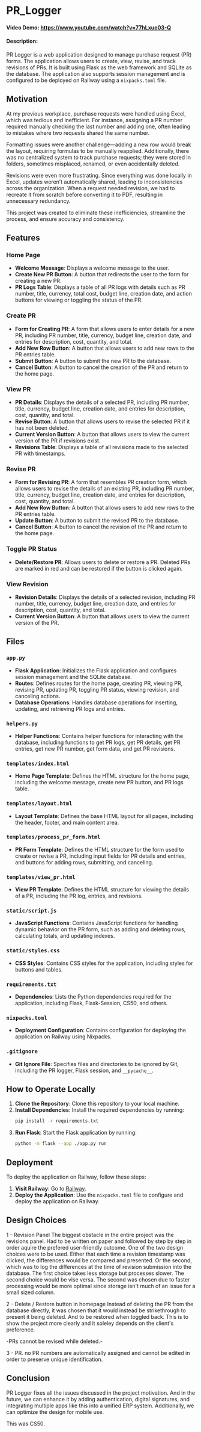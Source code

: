 # PR_Logger
#### Video Demo:  https://www.youtube.com/watch?v=77hLxue03-Q
#### Description:
PR Logger is a web application designed to manage purchase request (PR) forms. The application allows users to create, view, revise, and track revisions of PRs. It is built using Flask as the web framework and SQLite as the database. The application also supports session management and is configured to be deployed on Railway using a `nixpacks.toml` file.

## Motivation
At my previous workplace, purchase requests were handled using Excel, which was tedious and inefficient. For instance, assigning a PR number required manually checking the last number and adding one, often leading to mistakes where two requests shared the same number.

Formatting issues were another challenge—adding a new row would break the layout, requiring formulas to be manually reapplied. Additionally, there was no centralized system to track purchase requests; they were stored in folders, sometimes misplaced, renamed, or even accidentally deleted.

Revisions were even more frustrating. Since everything was done locally in Excel, updates weren’t automatically shared, leading to inconsistencies across the organization. When a request needed revision, we had to recreate it from scratch before converting it to PDF, resulting in unnecessary redundancy.

This project was created to eliminate these inefficiencies, streamline the process, and ensure accuracy and consistency.

## Features

### Home Page
- **Welcome Message**: Displays a welcome message to the user.
- **Create New PR Button**: A button that redirects the user to the form for creating a new PR.
- **PR Logs Table**: Displays a table of all PR logs with details such as PR number, title, currency, total cost, budget line, creation date, and action buttons for viewing or toggling the status of the PR.

### Create PR
- **Form for Creating PR**: A form that allows users to enter details for a new PR, including PR number, title, currency, budget line, creation date, and entries for description, cost, quantity, and total.
- **Add New Row Button**: A button that allows users to add new rows to the PR entries table.
- **Submit Button**: A button to submit the new PR to the database.
- **Cancel Button**: A button to cancel the creation of the PR and return to the home page.

### View PR
- **PR Details**: Displays the details of a selected PR, including PR number, title, currency, budget line, creation date, and entries for description, cost, quantity, and total.
- **Revise Button**: A button that allows users to revise the selected PR if it has not been deleted.
- **Current Version Button**: A button that allows users to view the current version of the PR if revisions exist.
- **Revisions Table**: Displays a table of all revisions made to the selected PR with timestamps.

### Revise PR
- **Form for Revising PR**: A form that resembles PR creation form, which allows users to revise the details of an existing PR, including PR number, title, currency, budget line, creation date, and entries for description, cost, quantity, and total.
- **Add New Row Button**: A button that allows users to add new rows to the PR entries table.
- **Update Button**: A button to submit the revised PR to the database.
- **Cancel Button**: A button to cancel the revision of the PR and return to the home page.

### Toggle PR Status
- **Delete/Restore PR**: Allows users to delete or restore a PR. Deleted PRs are marked in red and can be restored if the button is clicked again.

### View Revision
- **Revision Details**: Displays the details of a selected revision, including PR number, title, currency, budget line, creation date, and entries for description, cost, quantity, and total.
- **Current Version Button**: A button that allows users to view the current version of the PR.

## Files

### `app.py`
- **Flask Application**: Initializes the Flask application and configures session management and the SQLite database.
- **Routes**: Defines routes for the home page, creating PR, viewing PR, revising PR, updating PR, toggling PR status, viewing revision, and canceling actions.
- **Database Operations**: Handles database operations for inserting, updating, and retrieving PR logs and entries.

### `helpers.py`
- **Helper Functions**: Contains helper functions for interacting with the database, including functions to get PR logs, get PR details, get PR entries, get new PR number, get form data, and get PR revisions.

### `templates/index.html`
- **Home Page Template**: Defines the HTML structure for the home page, including the welcome message, create new PR button, and PR logs table.

### `templates/layout.html`
- **Layout Template**: Defines the base HTML layout for all pages, including the header, footer, and main content area.

### `templates/process_pr_form.html`
- **PR Form Template**: Defines the HTML structure for the form used to create or revise a PR, including input fields for PR details and entries, and buttons for adding rows, submitting, and canceling.

### `templates/view_pr.html`
- **View PR Template**: Defines the HTML structure for viewing the details of a PR, including the PR log, entries, and revisions.

### `static/script.js`
- **JavaScript Functions**: Contains JavaScript functions for handling dynamic behavior on the PR form, such as adding and deleting rows, calculating totals, and updating indexes.

### `static/styles.css`
- **CSS Styles**: Contains CSS styles for the application, including styles for buttons and tables.

### `requirements.txt`
- **Dependencies**: Lists the Python dependencies required for the application, including Flask, Flask-Session, CS50, and others.

### `nixpacks.toml`
- **Deployment Configuration**: Contains configuration for deploying the application on Railway using Nixpacks.

### `.gitignore`
- **Git Ignore File**: Specifies files and directories to be ignored by Git, including the PR logger, Flask session, and `__pycache__`.

## How to Operate Locally

1. **Clone the Repository**: Clone this repository to your local machine.
2. **Install Dependencies**: Install the required dependencies by running:
    ```sh
    pip install -r requirements.txt
    ```
3. **Run Flask**: Start the Flask application by running:
    ```sh
    python -m flask --app ./app.py run
    ```

## Deployment

To deploy the application on Railway, follow these steps:

1. **Visit Railway**: Go to [Railway](https://railway.com/).
2. **Deploy the Application**: Use the `nixpacks.toml` file to configure and deploy the application on Railway.

## Design Choices

1 - Revision Panel
The biggest obstacle in the entire project was the revisions panel.
Had to be written on paper and followed by step by step in order aquire the prefered user-friendly outcome.
One of the two design choices were to be used. Either that each time a revision timestamp was clicked, the differences would be compared and presented. Or the second, which was to log the differences at the time of revision submission into the database.
The first choice takes less storage but processes slower. The second choice would be vise versa. The second was chosen due to faster processing would be more optimal since storage isn't much of an issue for a small sized column.

2 - Delete / Restore button in homepage
Instead of deleting the PR from the database directly, it was chosen that it would instead be strikethrough to present it being deleted. And to be restored when toggled back. This is to show the project more clearly and it soleley depends on the client's preference.

-PRs cannot be revised while deleted.-

3 - PR. no
PR numbers are automatically assigned and cannot be edited in order to preserve unique identification.

## Conclusion

PR Logger fixes all the issues discussed in the project motivation. And in the future, we can enhance it by adding authentication, digital signatures, and integrating multiple apps like this into a unified ERP system. Additionally, we can optimize the design for mobile use.

This was CS50.